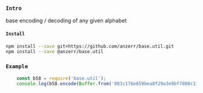 
### `Intro`
base encoding / decoding of any given alphabet

#### `Install`
``` bash
npm install --save git+https://github.com/anzerr/base.util.git
npm install --save @anzerr/base.util
```

### `Example`
``` javascript
	const b58 = require('base.util');
	console.log(b58.encode(Buffer.from('003c176e659bea0f29a3e9bf7880c112b1b31b4dc826268187', 'hex'), true)) // 16UjcYNBG9GTK4uq2f7yYEbuifqCzoLMGS
```
